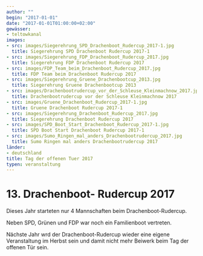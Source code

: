 ```yaml
---
author: ""
begin: "2017-01-01"
date: "2017-01-01T01:00:00+02:00"
gewässer: 
- teltowkanal
images:
- src: images/Siegerehrung_SPD_Drachenboot_Rudercup_2017-1.jpg
  title: Siegerehrung SPD Drachenboot Rudercup 2017-1
- src: images/Siegerehrung_FDP_Drachenboot_Rudercup_2017.jpg
  title: Siegerehrung FDP Drachenboot Rudercup 2017
- src: images/FDP_Team_beim_Drachenboot_Rudercup_2017.jpg
  title: FDP Team beim Drachenboot Rudercup 2017
- src: images/Siegerehrung_Gruene_Drachenbootcup_2013.jpg
  title: Siegerehrung Gruene Drachenbootcup 2013
- src: images/Drachenbootrudercup_vor_der_Schleuse_Kleinmachnow_2017.jpg
  title: Drachenbootrudercup vor der Schleuse Kleinmachnow 2017
- src: images/Gruene_Drachenboot_Rudercup_2017-1.jpg
  title: Gruene Drachenboot Rudercup 2017-1
- src: images/Siegerehrung_Drachenboot_Rudercup_2017.jpg
  title: Siegerehrung Drachenboot Rudercup 2017
- src: images/SPD_Boot_Start_Drachenboot_Rudercup_2017-1.jpg
  title: SPD Boot Start Drachenboot Rudercup 2017-1
- src: images/Sumo_Ringen_mal_anders_Drachenbootrudercup_2017.jpg
  title: Sumo Ringen mal anders Drachenbootrudercup 2017
länder: 
- deutschland
title: Tag der offenen Tuer 2017
typen: veranstaltung
---
```



# 13. Drachenboot- Rudercup 2017


Dieses Jahr starteten nur 4 Mannschaften beim Drachenboot-Rudercup.

Neben SPD, Grünen und FDP war noch ein Familienboot vertreten.

Nächste Jahr wrd der Drachenboot-Rudercup wieder eine eigene Veranstaltung im Herbst sein und damit nicht mehr Beiwerk beim Tag der offenen Tür sein.
